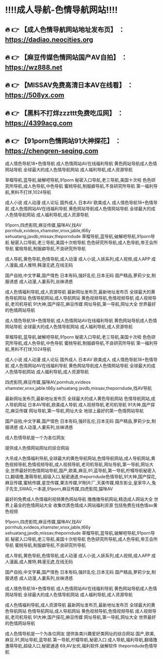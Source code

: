 :bangbang::bangbang:成人导航-色情导航网站:bangbang::bangbang:
==
:fire: :point_right: 【成人色情导航网站地址发布页】 ：https://dadiao.neocities.org
------
:fire: :point_right: 【麻豆传媒色情网站国产AV自拍】 ：https://wz888.net
------
:fire: :point_right: 【MISSAV免费高清日本AV在线看】 ：https://508yx.com
------
:fire: :point_right: 【黑料不打烊zzzttt免费吃瓜网】 ：https://4399acg.com
------
:fire: :point_right: 【91porn色情网站91大神探花】 ：https://chengren-seqing.com
------

成人情色导航18+色情导航
成人色情网站AV在线福利导航
黄色网站导航成人色情网站导航
全球最大的成人色情导航网站
成人福利导航,成人资源导航

草榴导航,蓝导航,破解吧导航,91porn
秘密入口导航,老三导航,美国十次啦
色色研究所导航,成人色导航,中色导航
蜜桃导航,制服癖导航,不良研究所导航
第一福利导航,黑料不打烊,1024导航

成人小说 成人动漫 成人论坛
国外成人 日本AV 欧美成人
成人情色导航18+色情导航
成人色情网站AV在线福利导航
黄色网站导航成人色情网站导航
全球最大的成人色情导航网站
成人福利导航,成人资源导航

91porn,四虎影院,麻豆传媒,猫咪AV,找AV
pornhub,xvideos,xhamster,xnxx,jable,t66y
sehuatang,javdb,missav,theporndude
草榴导航,蓝导航,破解吧导航,91porn导航
秘密入口导航,老三导航,美国十次啦导航
色色研究所导航,成人色导航,帝王会所导航
蜜桃导航,制服癖导航,不良研究所导航

成人导航,黄色导航,色情导航,成人动漫
成人小说,人妖系列,成人视频,成人APP
成人漫画,成人推特,韩漫无遮,在线无码

国产自拍,中文字幕,国产情色
日本有码,强奸乱伦,日本无码
国产精品,萝莉少女,制服诱惑
成人动漫,人妻系列,丝袜诱惑

成人色情福利导航,成人资源导航
最新网址发布页,最新地址发布页
全球最大的黄色导航网站
色情导航网站,成人导航网站
黄色视频导航,色情视频导航
成人视频导航,老司机导航
91大神,国产探花,麻豆传媒
网址导航,第一导航,网址大全
世界最好的色情网站导航

成人情色导航18+色情导航
成人色情网站AV在线福利导航
黄色网站导航成人色情网站导航
全球最大的成人色情导航网站
成人福利导航,成人资源导航

草榴导航,蓝导航,破解吧导航,91porn
秘密入口导航,老三导航,美国十次啦
色色研究所导航,成人色导航,中色导航
蜜桃导航,制服癖导航,不良研究所导航
第一福利导航,黑料不打烊,1024导航

成人小说 成人动漫 成人论坛
国外成人 日本AV 欧美成人
成人情色导航18+色情导航
成人色情网站AV在线福利导航
黄色网站导航成人色情网站导航
全球最大的成人色情导航网站
成人福利导航,成人资源导航

四虎影院,麻豆传媒,猫咪AV,pornhub,xvideos
xhamster,xnxx,jable.t66y.sehuatang
javdb,missav,theporndude,找AV导航

最新网址发布页,最新地址发布页
全球最大的成人黄色导航网站
色情导航网站,成人导航网站
日本AV导航,欧美成人导航
成人视频导航,老司机导航
91大神,国产探花,麻豆传媒
网址导航,第一导航,网址大全
地球上最好的第一色情网站导航

国产自拍,中文字幕,国产情色
日本有码,强奸乱伦,日本无码
国产精品,萝莉少女,制服诱惑
成人动漫,人妻系列,丝袜诱惑

成人色情导航是一个为各位网友

提供成人色情网站网址的综合网站

大吊成人色情福利导航,全球最大的黄色导航网站,色情导航网站,成人导航网站,黄色视频导航,色情视频导航,成人视频导航,老司机导航,网址导航,第一导航,网址大全,世界最好的色情网站导航,国产,欧美,麻豆,91,蓝导航,第一导航,柠檬导航秘密入口,翻墙撸,激萌导航,超级入口,秘密通道,theporndude色情导航,91大神,国产探花,麻豆传媒,蜜桃传媒,星空传媒,果冻传媒,91制片厂,天美传媒,精东影业,皇家华人,兔子先生,SWAG,一本道,91porn,麻豆传媒,四虎影院,猫咪AV

最好的免费成人色情福利视频黄色网站导航
撸撸撸导航网站,精选成人网站大全
世界上最全的色情网站大全
收集优质色情成人网站福利资源
包括免费在线色情av黄色视频

91porn,四虎影院,麻豆传媒,猫咪AV,找AV
pornhub,xvideos,xhamster,xnxx,jable,t66y
sehuatang,javdb,missav,theporndude
草榴导航,蓝导航,破解吧导航,91porn导航
秘密入口导航,老三导航,美国十次啦导航
色色研究所导航,成人色导航,帝王会所导航
蜜桃导航,制服癖导航,不良研究所导航

成人导航,黄色导航,色情导航,成人动漫
成人小说,人妖系列,成人视频,成人APP
成人漫画,成人推特,韩漫无遮,在线无码

国产自拍,中文字幕,国产情色
日本有码,强奸乱伦,日本无码
国产精品,萝莉少女,制服诱惑
成人动漫,人妻系列,丝袜诱惑

成人情色导航18+色情导航
成人色情网站AV在线福利导航
黄色网站导航成人色情网站导航
全球最大的成人色情导航网站
成人福利导航,成人资源导航

成人色情福利导航,成人资源导航
最新网址发布页,最新地址发布页
全球最大的黄色导航网站
色情导航网站,成人导航网站
黄色视频导航,色情视频导航
成人视频导航,老司机导航
91大神,国产探花,麻豆传媒
网址导航,第一导航,网址大全
世界最好的色情网站导航

成人色情导航是一个为各位网友
提供各类兴趣爱好类网址的综合网站
国产,欧美,麻豆,91,网址导航,蓝导航
第一导航,柠檬导航,秘密入口
成人导航,福利导航,翻墙撸
激萌导航,超级入口,秘密通道
69,AV女优,福利软件,破解软件
theporndude色情导航

